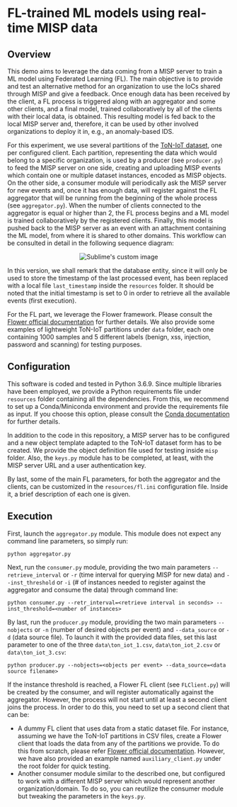 # FL-trained ML models using real-time MISP data

## Overview
This demo aims to leverage the data coming from a MISP server to train a ML model using Federated Learning (FL). The main objective is to provide and test an alternative
method for an organization to use the IoCs shared through MISP and give a feedback. Once enough data has been received by the client, a FL process is triggered along with
an aggregator and some other clients, and a final model, trained collaboratively by all of the clients with their local data, is obtained. This resulting model is fed
back to the local MISP server and, therefore, it can be used by other involved organizations to deploy it in, e.g., an anomaly-based IDS.

For this experiment, we use several partitions of the [ToN-IoT dataset](https://research.unsw.edu.au/projects/toniot-datasets), one per configured client. Each partition, representing the data which would belong to a specific
organization, is used by a producer (see `producer.py`) to feed the MISP server on one side, creating and uploading MISP events which contain one or multiple dataset instances, encoded as MISP objects. On the other side, a consumer module will periodically ask the MISP server for new 
events and, once it has enough data, will register against the FL aggregator that will be running from the beginning of the whole process (see `aggregator.py`). When the number of clients
connected to the aggregator is equal or higher than 2, the FL process begins and a ML model is trained collaboratively by the registered clients. Finally, this
model is pushed back to the MISP server as an event with an attachment containing the ML model, from where it is shared to other domains. This workflow can be consulted in detail in the following sequence diagram:

<p align="center">
  <img src="https://github.com/pablofs20/misp-fl/blob/master/images/seq_diagram.png?raw=true" alt="Sublime's custom image"/>
</p>

In this version, we shall remark that the database entity, since it will only be used to store the timestamp of the last processed event, has been replaced with a local file `last_timestamp` inside the `resources` folder. It should be noted that the initial timestamp is set to 0 in order to retrieve all the available events (first execution). 

For the FL part, we leverage the Flower framework. Please consult the [Flower official documentation](https://flower.dev/docs/) for further details. We also provide some examples of lightweight ToN-IoT partitions under `data` folder, each one containing 1000 samples and 5 different labels (benign, xss, injection, password and scanning) for testing purposes.

## Configuration
This software is coded and tested in Python 3.6.9. Since multiple libraries have been employed, we provide a Python requirements file under `resources` folder containing all the dependencies. From this, we
recommend to set up a Conda/Miniconda environment and provide the requirements file as input. If you choose this option, please consult the
[Conda documentation](https://docs.conda.io/en/latest/) for further details.

In addition to the code in this repository, a MISP server has to be configured and a new object template adapted to the ToN-IoT dataset form has to
be created. We provide the object definition file used for testing inside `misp` folder. Also, the `keys.py` module has to be completed, at least, with the MISP server URL and a user authentication key.

By last, some of the main FL parameters, for both the aggregator and the clients, can be customized in the `resources/fl.ini` configuration file. Inside it, a brief description of each one is given.

## Execution
First, launch the `aggregator.py` module. This module does not expect any command line parameters, so simply run:

```
python aggregator.py
```

Next, run the `consumer.py` module, providing the two main parameters `--retrieve_interval` or `-r` (time interval for querying MISP for new data) and `--inst_threshold` or `-i` (# of
instances needed to register against the aggregator and consume the data) through command line: 

```
python consumer.py --retr_interval=<retrieve interval in seconds> --inst_threshold=<number of instances>
```

By last, run the `producer.py` module, providing the two main parameters `--nobjects` or `-n` (number of desired objects per event) and `--data_source` or `-d` (data source file). To launch it with the provided data files, set this last parameter to one of the three `data\ton_iot_1.csv`, `data\ton_iot_2.csv` or `data\ton_iot_3.csv`:

```
python producer.py --nobjects=<objects per event> --data_source=<data source filename>
```

If the instance threshold is reached, a Flower FL client (see `FLClient.py`) will be created by the consumer, and will register automatically against the aggregator. However, the process will not start until at least a second
client joins the process. In order to do this, you need to set up a second client that can be:

  - A dummy FL client that uses data from a static dataset file. For instance, assuming we have the ToN-IoT partitions in CSV files, create a Flower client that loads the data from any of the partitions we provide. To do this from scratch, please refer [Flower official documentation](https://flower.dev/docs/). However, we have also provided an example named `auxiliary_client.py` under the root folder for quick testing.
  - Another consumer module similar to the described one, but configured to work with a different MISP server which would represent another organization/domain. To do so, you can reutilize the consumer module but tweaking the parameters in the `keys.py`.
